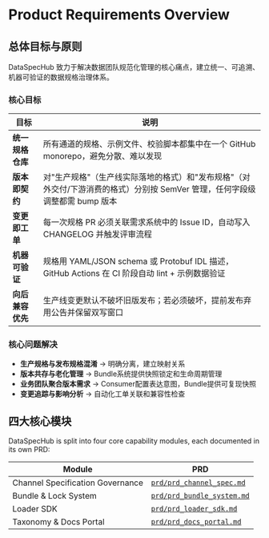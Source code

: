 # Product Requirements Overview

## 总体目标与原则

DataSpecHub 致力于解决数据团队规范化管理的核心痛点，建立统一、可追溯、机器可验证的数据规格治理体系。

### 核心目标

| 目标 | 说明 |
|------|------|
| **统一规格仓库** | 所有通道的规格、示例文件、校验脚本都集中在一个 GitHub monorepo，避免分散、难以发现 |
| **版本即契约** | 对"生产规格"（生产线实际落地的格式）和"发布规格"（对外交付/下游消费的格式）分别按 SemVer 管理，任何字段级调整都需 bump 版本 |
| **变更即工单** | 每一次规格 PR 必须关联需求系统中的 Issue ID，自动写入 CHANGELOG 并触发评审流程 |
| **机器可验证** | 规格用 YAML/JSON schema 或 Protobuf IDL 描述，GitHub Actions 在 CI 阶段自动 lint + 示例数据验证 |
| **向后兼容优先** | 生产线变更默认不破坏旧版发布；若必须破坏，提前发布弃用公告并保留双写窗口 |

### 核心问题解决

- **生产规格与发布规格混淆** → 明确分离，建立映射关系
- **版本共存与老化管理** → Bundle系统提供快照锁定和生命周期管理  
- **业务团队聚合版本需求** → Consumer配置表达意图，Bundle提供可复现快照
- **变更追踪与影响分析** → 自动化工单关联和兼容性检查

## 四大核心模块

DataSpecHub is split into four core capability modules, each documented in its own PRD:

| Module | PRD |
|--------|-----|
| Channel Specification Governance | [`prd/prd_channel_spec.md`](prd/prd_channel_spec.md) |
| Bundle & Lock System | [`prd/prd_bundle_system.md`](prd/prd_bundle_system.md) |
| Loader SDK | [`prd/prd_loader_sdk.md`](prd/prd_loader_sdk.md) |
| Taxonomy & Docs Portal | [`prd/prd_docs_portal.md`](prd/prd_docs_portal.md) |
